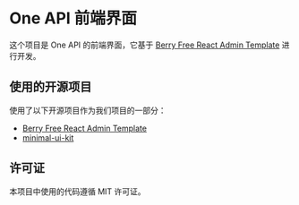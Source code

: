 # One API 前端界面

这个项目是 One API 的前端界面，它基于 [Berry Free React Admin Template](https://github.com/codedthemes/berry-free-react-admin-template) 进行开发。

## 使用的开源项目

使用了以下开源项目作为我们项目的一部分： 

- [Berry Free React Admin Template](https://github.com/codedthemes/berry-free-react-admin-template)
- [minimal-ui-kit](minimal-ui-kit)

## 许可证

本项目中使用的代码遵循 MIT 许可证。
